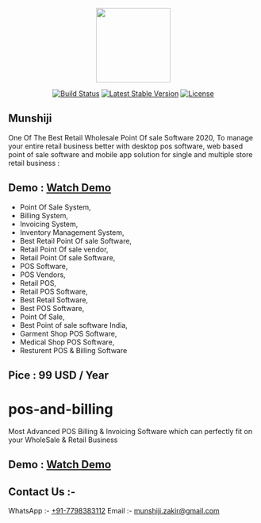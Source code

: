 <p align="center"><img src="https://pentacom.in/mun/assets/uploads/logos/logo_-_Copy1.png" width="150"></p>

<p align="center">
<a href="#"><img src="https://travis-ci.org/laravel/framework.svg" alt="Build Status"></a>
<!--<a href="#"><img src="https://poser.pugx.org/laravel/framework/d/total.svg" alt="Total Bills"></a>-->
<a href="#"><img src="https://poser.pugx.org/laravel/framework/v/stable.svg" alt="Latest Stable Version"></a>
<a href="#"><img src="https://poser.pugx.org/laravel/framework/license.svg" alt="License"></a>
</p>

## Munshiji  

One Of The Best Retail Wholesale Point Of sale Software 2020, To manage your entire retail business better with desktop pos software, web based point of sale software and mobile app solution for single and multiple store retail business :

## Demo : <a href="https://youtu.be/xir6z1Fl8ag" target="_blank">Watch Demo</a>




- Point Of Sale System,
- Billing System,
- Invoicing System,
- Inventory Management System, 
- Best Retail Point Of sale Software, 
- Retail Point Of sale vendor, 
- Retail Point Of sale Software, 
- POS Software, 
- POS Vendors, 
- Retail POS, 
- Retail POS Software, 
- Best Retail Software, 
- Best POS Software, 
- Point Of Sale, 
- Best Point of sale software India,
- Garment Shop POS Software,
- Medical Shop POS Software,
- Resturent POS & Billing Software

## Pice : 99 USD / Year

# pos-and-billing
Most Advanced POS Billing & Invoicing Software which can perfectly fit on your WholeSale &amp; Retail Business



## Demo : <a href="https://youtu.be/xir6z1Fl8ag" target="_blank">Watch Demo</a>



## Contact Us :- 

WhatsApp :- <a href="https://web.whatsapp.com/send?phone=917798383112" target="_blank" >+91-7798383112</a>
Email :- <a href="mailto:munshiji.zakir@gmail.com" target="_blank" >munshiji.zakir@gmail.com</a> 
